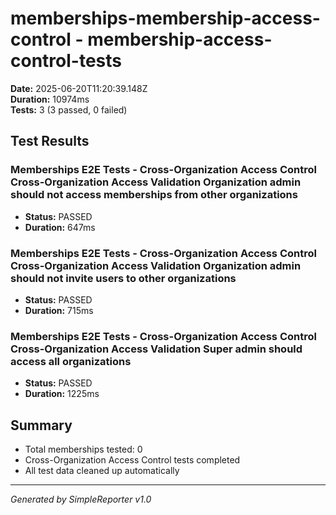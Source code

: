 # memberships-membership-access-control - membership-access-control-tests

**Date:** 2025-06-20T11:20:39.148Z  
**Duration:** 10974ms  
**Tests:** 3 (3 passed, 0 failed)

## Test Results


### Memberships E2E Tests - Cross-Organization Access Control Cross-Organization Access Validation Organization admin should not access memberships from other organizations
- **Status:** PASSED
- **Duration:** 647ms



### Memberships E2E Tests - Cross-Organization Access Control Cross-Organization Access Validation Organization admin should not invite users to other organizations
- **Status:** PASSED
- **Duration:** 715ms



### Memberships E2E Tests - Cross-Organization Access Control Cross-Organization Access Validation Super admin should access all organizations
- **Status:** PASSED
- **Duration:** 1225ms



## Summary

- Total memberships tested: 0
- Cross-Organization Access Control tests completed
- All test data cleaned up automatically

---
*Generated by SimpleReporter v1.0*
